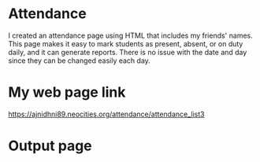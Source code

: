 # Attendance
I created an attendance page using HTML that includes my friends' names. This page makes it easy to mark students as present, absent, or on duty daily, and it can generate reports. There is no issue with the date and day since they can be changed easily each day.
# My web page link
https://ajnidhni89.neocities.org/attendance/attendance_list3
# Output page
